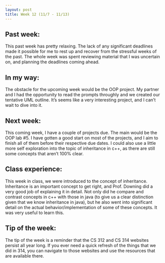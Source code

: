 ```yaml
---
layout: post
title: Week 12 (11/7 - 11/13)
---
```

## Past week:
This past week has pretty relaxing. The lack of any significant deadlines made it possible for me to rest up and recover from the stressful weeks of the past. The whole week was spent reviewing material that I was uncertain on, and planning the deadlines coming ahead.

## In my way:
The obstacle for the upcoming week would be the OOP project. My partner and I had the opportunity to read the prompts throughly and we created our tentative UML outline. It’s seems like a very interesting project, and I can’t wait to dive into it.

## Next week:
This coming week, I have a couple of projects due. The main would be the OOP lab #5. I have gotten a good start on most of the projects, and I aim to finish all of them before their respective due dates. I could also use a little more self exploration into the topic of inheritance in c++, as there are still some concepts that aren’t 100% clear.

## Class experience:
This week in class, we were introduced to the concept of inheritance. Inheritance is an important concept to get right, and Prof. Downing did a very good job of explaining it in detail. Not only did he compare and contrast concepts in c++ with those in java (to give us a clear distinction given that we know inheritance in java), but he also went into significant detail on the actual behavior/implementation of some of these concepts. It was very useful to learn this.

## Tip of the week:
The tip of the week is a reminder that the CS 312 and CS 314 websites persist all year long. If you ever need a quick refresh of the things that we did in 314, you can navigate to those websites and use the resources that are available there.

